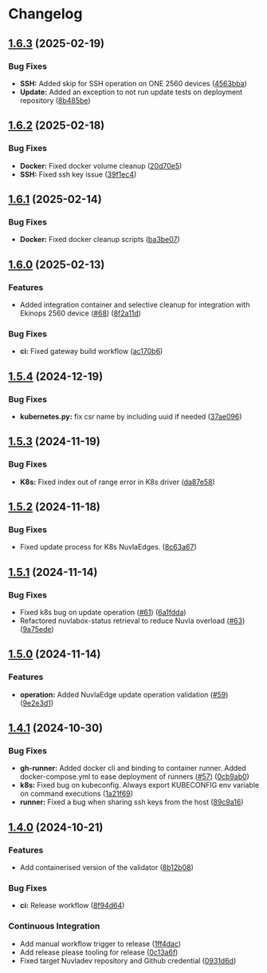 # Changelog

## [1.6.3](https://github.com/nuvlaedge/validation/compare/1.6.2...1.6.3) (2025-02-19)


### Bug Fixes

* **SSH:** Added skip for SSH operation on ONE 2560 devices ([4563bba](https://github.com/nuvlaedge/validation/commit/4563bba644b215b00765557050c450f5a2fb0fc4))
* **Update:** Added an exception to not run update tests on deployment repository ([8b485be](https://github.com/nuvlaedge/validation/commit/8b485be6d8f0f63c4bf8c264e82255dc169a309c))

## [1.6.2](https://github.com/nuvlaedge/validation/compare/1.6.1...1.6.2) (2025-02-18)


### Bug Fixes

* **Docker:** Fixed docker volume cleanup ([20d70e5](https://github.com/nuvlaedge/validation/commit/20d70e54f7061407228085793e7160131eba528a))
* **SSH:** Fixed ssh key issue ([39f1ec4](https://github.com/nuvlaedge/validation/commit/39f1ec49b8b782c8b0702c555063eb2d4000d86a))

## [1.6.1](https://github.com/nuvlaedge/validation/compare/1.6.0...1.6.1) (2025-02-14)


### Bug Fixes

* **Docker:** Fixed docker cleanup scripts ([ba3be07](https://github.com/nuvlaedge/validation/commit/ba3be07661a09dd6ec5faca8b02d200b424ace9d))

## [1.6.0](https://github.com/nuvlaedge/validation/compare/1.5.4...1.6.0) (2025-02-13)


### Features

* Added integration container and selective cleanup for integration with Ekinops 2560 device ([#68](https://github.com/nuvlaedge/validation/issues/68)) ([8f2a11d](https://github.com/nuvlaedge/validation/commit/8f2a11d59140edbbd5ce07307aac37777cca2b32))


### Bug Fixes

* **ci:** Fixed gateway build workflow ([ac170b6](https://github.com/nuvlaedge/validation/commit/ac170b69dd09e5ad0b4590fe9ce64b74ddaabcab))

## [1.5.4](https://github.com/nuvlaedge/validation/compare/1.5.3...1.5.4) (2024-12-19)


### Bug Fixes

* **kubernetes.py:** fix csr name by including uuid if needed ([37ae096](https://github.com/nuvlaedge/validation/commit/37ae0968ccb2bc2aed2c0653031adb063202f138))

## [1.5.3](https://github.com/nuvlaedge/validation/compare/1.5.2...1.5.3) (2024-11-19)


### Bug Fixes

* **K8s:** Fixed index out of range error in K8s driver ([da87e58](https://github.com/nuvlaedge/validation/commit/da87e584731d99c71c7e2bcc444a8d6adac214a5))

## [1.5.2](https://github.com/nuvlaedge/validation/compare/1.5.1...1.5.2) (2024-11-18)


### Bug Fixes

* Fixed update process for K8s NuvlaEdges. ([8c63a67](https://github.com/nuvlaedge/validation/commit/8c63a67b1336b435dc586fd74beeff2a458aa6d2))

## [1.5.1](https://github.com/nuvlaedge/validation/compare/1.5.0...1.5.1) (2024-11-14)


### Bug Fixes

* Fixed k8s bug on update operation ([#61](https://github.com/nuvlaedge/validation/issues/61)) ([6a1fdda](https://github.com/nuvlaedge/validation/commit/6a1fdda3b2cfffdd1fc810499beb9ad84e78a66e))
* Refactored nuvlabox-status retrieval to reduce Nuvla overload ([#63](https://github.com/nuvlaedge/validation/issues/63)) ([9a75ede](https://github.com/nuvlaedge/validation/commit/9a75ede06d766b2a0f302ae8c381e50ae4ecf304))

## [1.5.0](https://github.com/nuvlaedge/validation/compare/1.4.1...1.5.0) (2024-11-14)


### Features

* **operation:** Added NuvlaEdge update operation validation ([#59](https://github.com/nuvlaedge/validation/issues/59)) ([9e2e3d1](https://github.com/nuvlaedge/validation/commit/9e2e3d1faeda352da180ab8f092a9843d2099c12))

## [1.4.1](https://github.com/nuvlaedge/validation/compare/1.4.0...1.4.1) (2024-10-30)


### Bug Fixes

* **gh-runner:** Added docker cli and binding to container runner. Added docker-compose.yml to ease deployment of runners ([#57](https://github.com/nuvlaedge/validation/issues/57)) ([0cb9ab0](https://github.com/nuvlaedge/validation/commit/0cb9ab0f8704acfd2c049fe3ada93fa3308ed286))
* **k8s:** Fixed bug on kubeconfig. Always export KUBECONFIG env variable on command executions ([1a21f69](https://github.com/nuvlaedge/validation/commit/1a21f69800c43ebfb130d2ba3a1b7c7453a5bd7c))
* **runner:** Fixed a bug when sharing ssh keys from the host ([89c9a16](https://github.com/nuvlaedge/validation/commit/89c9a16401aed7e87ce8c8d8b44937a6f13434b8))

## [1.4.0](https://github.com/nuvlaedge/validation/compare/1.3.18...1.4.0) (2024-10-21)


### Features

* Add containerised version of the validator ([8b12b08](https://github.com/nuvlaedge/validation/commit/8b12b08e4c3d8f9602bcdba2ebada56fef49825f))


### Bug Fixes

* **ci:** Release workflow ([8f94d64](https://github.com/nuvlaedge/validation/commit/8f94d64fc7bd089012b6654500424272bb75d6a5))


### Continuous Integration

* Add manual workflow trigger to release ([1ff4dac](https://github.com/nuvlaedge/validation/commit/1ff4dac79fd92e889da367c85e4454bea45e30f3))
* Add release please tooling for release ([0c13a6f](https://github.com/nuvlaedge/validation/commit/0c13a6f2e94f6cc672e33a397a7b0e56cf09f63f))
* Fixed target Nuvladev repository and Github credential ([0931d6d](https://github.com/nuvlaedge/validation/commit/0931d6da785e16b688fc139c54f3136995f824f3))
